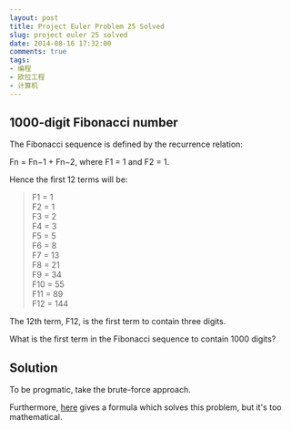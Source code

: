 ```yaml
---
layout: post
title: Project Euler Problem 25 Solved
slug: project euler 25 solved
date: 2014-08-16 17:32:00
comments: true
tags:
- 编程
- 欧拉工程
- 计算机
---
```


1000-digit Fibonacci number
---------------------------

The Fibonacci sequence is defined by the recurrence relation:

Fn = Fn−1 + Fn−2, where F1 = 1 and F2 = 1.

Hence the first 12 terms will be:

>F1 = 1  
F2 = 1  
F3 = 2  
F4 = 3  
F5 = 5  
F6 = 8  
F7 = 13  
F8 = 21  
F9 = 34  
F10 = 55  
F11 = 89  
F12 = 144

The 12th term, F12, is the first term to contain three digits.

What is the first term in the Fibonacci sequence to contain 1000 digits?

Solution
--------

To be progmatic, take the brute-force approach. 

Furthermore, [here](http://www.geekality.net/2009/11/06/project-euler-problem-25/) gives a formula which solves this problem, but it's too mathematical.
